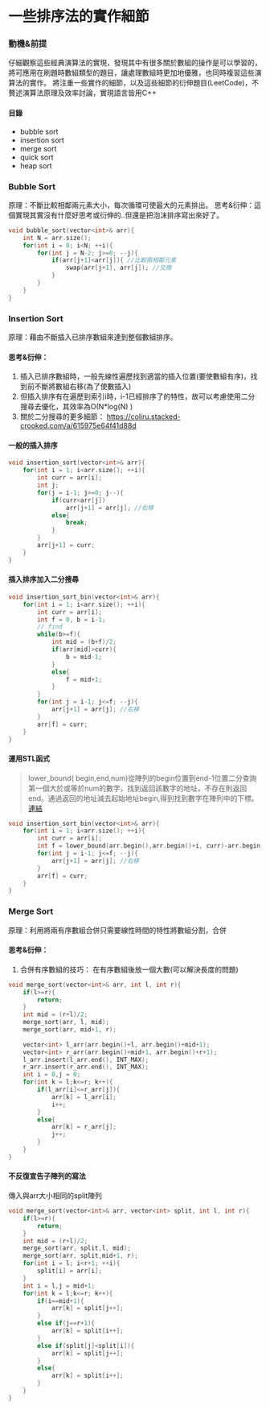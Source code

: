 # 一些排序法的實作細節
### 動機&前提
仔細觀察這些經典演算法的實現，發現其中有很多關於數組的操作是可以學習的，將可應用在刷題時數組類型的題目，讓處理數組時更加地優雅，也同時複習這些演算法的實作。
將注重一些實作的細節，以及這些細節的衍伸題目(LeetCode)，不贅述演算法原理及效率討論，實現語言皆用C++
#### 目錄
- bubble sort
- insertion sort
- merge sort
- quick sort
- heap sort

### Bubble Sort
原理：不斷比較相鄰兩元素大小，每次循環可使最大的元素排出。
思考&衍伸：這個實現其實沒有什麼好思考或衍伸的..但還是把泡沫排序寫出來好了。
```cpp
void bubble_sort(vector<int>& arr){
    int N = arr.size();
    for(int i = 0; i<N; ++i){
        for(int j = N-2; j>=0; --j){
            if(arr[j+1]<arr[j]){ //比較兩相鄰元素
                swap(arr[j+1], arr[j]); //交換
            }
        }
    }
}
```

### Insertion Sort
原理：藉由不斷插入已排序數組來達到整個數組排序。
#### 思考&衍伸：
1.  插入已排序數組時，一般先線性遍歷找到適當的插入位置(要使數組有序)，找到前不斷將數組右移(為了使數插入)
2.  但插入排序有在遍歷到索引i時，i-1已經排序了的特性，故可以考慮使用二分搜尋去優化，其效率為O(N*log(N) )
3.  關於二分搜尋的更多細節：
https://coliru.stacked-crooked.com/a/615975e64f41d88d

#### 一般的插入排序

```cpp
void insertion_sort(vector<int>& arr){
    for(int i = 1; i<arr.size(); ++i){
        int curr = arr[i];
        int j;
        for(j = i-1; j>=0; j--){
            if(curr<arr[j])
                arr[j+1] = arr[j]; //右移
            else{
                break;
            }
        }
        arr[j+1] = curr;
    }
}
```
#### 插入排序加入二分搜尋
```cpp
void insertion_sort_bin(vector<int>& arr){
    for(int i = 1; i<arr.size(); ++i){
        int curr = arr[i];
        int f = 0, b = i-1;
        // find
        while(b>=f){
            int mid = (b+f)/2;
            if(arr[mid]>curr){
                b = mid-1;
            }
            else{
                f = mid+1;
            }
        } 
        for(int j = i-1; j<=f; --j){
            arr[j+1] = arr[j]; //右移
        }
        arr[f] = curr;
    }
}
```
#### 運用STL函式
> lower_bound( begin,end,num)從陣列的begin位置到end-1位置二分查詢第一個大於或等於num的數字，找到返回該數字的地址，不存在則返回end。通過返回的地址減去起始地址begin,得到找到數字在陣列中的下標。
[連結](https://www.itread01.com/content/1542363192.html)
```cpp
void insertion_sort_bin(vector<int>& arr){
    for(int i = 1; i<arr.size(); ++i){
        int curr = arr[i];
        int f = lower_bound(arr.begin(),arr.begin()+i, curr)-arr.begin();
        for(int j = i-1; j<=f; --j){
            arr[j+1] = arr[j]; //右移
        }
        arr[f] = curr;
    }
}
```

### Merge Sort
原理：利用將兩有序數組合併只需要線性時間的特性將數組分割，合併
#### 思考&衍伸：
1.  合併有序數組的技巧：
在有序數組後放一個大數(可以解決長度的問題)

```cpp
void merge_sort(vector<int>& arr, int l, int r){
    if(l>=r){
        return;
    }
    int mid = (r+l)/2;
    merge_sort(arr, l, mid);
    merge_sort(arr, mid+1, r);
    
    vector<int> l_arr(arr.begin()+l, arr.begin()+mid+1);
    vector<int> r_arr(arr.begin()+mid+1, arr.begin()+r+1);
    l_arr.insert(l_arr.end(), INT_MAX);
    r_arr.insert(r_arr.end(), INT_MAX);
    int i = 0,j = 0;
    for(int k = l;k<=r; k++){
        if(l_arr[i]<=r_arr[j]){
            arr[k] = l_arr[i];
            i++;
        }
        else{
            arr[k] = r_arr[j];
            j++;
        }
    }
}
```
#### 不反復宣告子陣列的寫法
傳入與arr大小相同的split陣列
```cpp
void merge_sort(vector<int>& arr, vector<int> split, int l, int r){
    if(l>=r){
        return;
    }
    int mid = (r+l)/2;
    merge_sort(arr, split,l, mid);
    merge_sort(arr, split,mid+1, r);
    for(int i = l; i<r+1; ++i){
        split[i] = arr[i];
    }
    int i = l,j = mid+1;
    for(int k = l;k<=r; k++){
        if(i==mid+1){
            arr[k] = split[j++];
        }
        else if(j==r+1){
            arr[k] = split[i++];
        }
        else if(split[j]<split[i]){
            arr[k] = split[j++];
        }
        else{
            arr[k] = split[i++];
        }
    }
}
```

